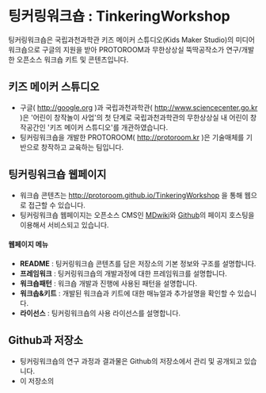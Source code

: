 # 팅커링워크숍 : TinkeringWorkshop
팅커링워크숍은 국립과천과학관 키즈 메이커 스튜디오(Kids Maker Studio)의 미디어 워크숍으로 
구글의 지원을 받아 PROTOROOM과 무한상상실 뚝딱공작소가 연구/개발한 오픈소스 워크숍 키트 및 콘텐츠입니다.


## 키즈 메이커 스튜디오

 * 구글( http://google.org )과 국립과천과학관( http://www.sciencecenter.go.kr )은 '어린이 창작놀이 사업'의 첫 단계로 국립과천과학관의 무한상상실 내 어린이 창작공간인 '키즈 메이커 스튜디오'를 개관하였습니다.
 * 팅커링워크숍을 개발한 PROTOROOM( http://protoroom.kr )은 기술매체를 기반으로 창작하고 교육하는 팀입니다.


## 팅커링워크숍 웹페이지

 * 워크숍 콘텐츠는 http://protoroom.github.io/TinkeringWorkshop 을 통해 웹으로 접근할 수 있습니다.
 * 팅커링워크숍 웹페이지는 오픈소스 CMS인 [MDwiki](http://mdwiki.info)와 [Github](https://github.com)의 페이지 호스팅을 이용해서 서비스되고 있습니다.

#### 웹페이지 메뉴
 * **README** : 팅커링워크숍 콘텐츠를 담은 저장소의 기본 정보와 구조를 설명합니다.
 * **프레임워크** : 팅커링워크숍의 개발과정에 대한 프레임워크를 설명합니다.
 * **워크숍패턴** : 워크숍 개발과 진행에 사용된 패턴을 설명합니다.
 * **워크솝&키트** : 개발된 워크숍과 키트에 대한 매뉴얼과 추가설명을 확인할 수 있습니다.
 * **라이선스** : 팅커링워크숍의 사용 라이선스를 설명합니다.

## Github과 저장소

 * 팅커링워크숍의 연구 과정과 결과물은 Github의 저장소에서 관리 및 공개되고 있습니다. 
 * 이 저장소의 

